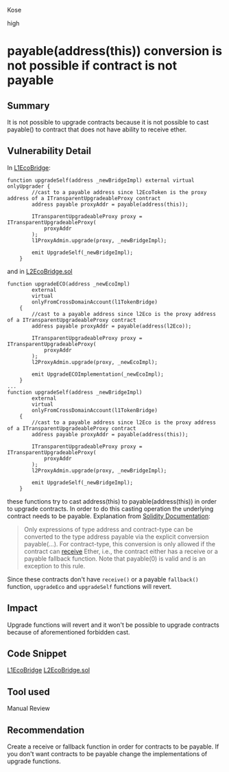 Kose

high

# payable(address(this)) conversion is not possible if contract is not payable

## Summary
It is not possible to upgrade contracts because it is not possible to cast payable() to contract that does not have ability to receive ether.
## Vulnerability Detail
In [L1EcoBridge](https://github.com/sherlock-audit/2023-05-ecoprotocol/blob/main/op-eco/contracts/bridge/L1ECOBridge.sol#L174-L184):
```solidity
function upgradeSelf(address _newBridgeImpl) external virtual onlyUpgrader {
        //cast to a payable address since l2EcoToken is the proxy address of a ITransparentUpgradeableProxy contract
        address payable proxyAddr = payable(address(this));

        ITransparentUpgradeableProxy proxy = ITransparentUpgradeableProxy(
            proxyAddr
        );
        l1ProxyAdmin.upgrade(proxy, _newBridgeImpl);

        emit UpgradeSelf(_newBridgeImpl);
    }
```
and in [L2EcoBridge.sol](https://github.com/sherlock-audit/2023-05-ecoprotocol/blob/main/op-eco/contracts/bridge/L2ECOBridge.sol#L184-L218)
```solidity
function upgradeECO(address _newEcoImpl)
        external
        virtual
        onlyFromCrossDomainAccount(l1TokenBridge)
    {
        //cast to a payable address since l2Eco is the proxy address of a ITransparentUpgradeableProxy contract
        address payable proxyAddr = payable(address(l2Eco));

        ITransparentUpgradeableProxy proxy = ITransparentUpgradeableProxy(
            proxyAddr
        );
        l2ProxyAdmin.upgrade(proxy, _newEcoImpl);

        emit UpgradeECOImplementation(_newEcoImpl);
    }
...
function upgradeSelf(address _newBridgeImpl)
        external
        virtual
        onlyFromCrossDomainAccount(l1TokenBridge)
    {
        //cast to a payable address since l2Eco is the proxy address of a ITransparentUpgradeableProxy contract
        address payable proxyAddr = payable(address(this));

        ITransparentUpgradeableProxy proxy = ITransparentUpgradeableProxy(
            proxyAddr
        );
        l2ProxyAdmin.upgrade(proxy, _newBridgeImpl);

        emit UpgradeSelf(_newBridgeImpl);
    }
```
these functions try to cast address(this) to payable(address(this)) in order to upgrade contracts.
In order to do this casting operation the underlying contract needs to be payable. Explanation from [Solidity Documentation](https://docs.soliditylang.org/en/latest/types.html#address):
> Only expressions of type address and contract-type can be converted to the type address payable via the explicit conversion payable(...). For contract-type, this conversion is only allowed if the contract can [receive](https://docs.soliditylang.org/en/latest/contracts.html#receive-ether-function) Ether, i.e., the contract either has a receive or a payable fallback function. Note that payable(0) is valid and is an exception to this rule.

Since these contracts don't have ```receive()``` or a payable ```fallback()``` function, ```upgradeEco``` and ```upgradeSelf``` functions will revert.

## Impact
Upgrade functions will revert and it won't be possible to upgrade contracts because of aforementioned forbidden cast.
## Code Snippet
[L1EcoBridge](https://github.com/sherlock-audit/2023-05-ecoprotocol/blob/main/op-eco/contracts/bridge/L1ECOBridge.sol#L174-L184)
[L2EcoBridge.sol](https://github.com/sherlock-audit/2023-05-ecoprotocol/blob/main/op-eco/contracts/bridge/L2ECOBridge.sol#L184-L218)
## Tool used

Manual Review

## Recommendation
Create a receive or fallback function in order for contracts to be payable. If you don't want contracts to be payable change the implementations of upgrade functions.